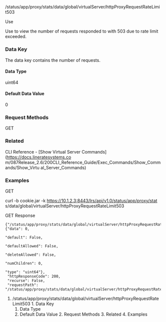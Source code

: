 ##
/status/app/proxy/stats/data/global/virtualServer/httpProxyRequestRateLimit503

Use

Use to view the number of requests responded to with 503 due to rate limit
exceeded.

### Data Key

The data key contains the number of requests.

#### Data Type

uint64

#### Default Data Value

0

### Request Methods

GET

### Related

CLI Reference - [Show Virtual Server Commands](https://docs.lineratesystems.co
m/087Release_2.6/200CLI_Reference_Guide/Exec_Commands/Show_Commands/Show_Virtu
al_Server_Commands)

### Examples

GET

curl -b cookie.jar -k https://10.1.2.3:8443/lrs/api/v1.0/status/app/proxy/stat
s/data/global/virtualServer/httpProxyRequestRateLimit503

GET Response

    
    {"/status/app/proxy/stats/data/global/virtualServer/httpProxyRequestRateLimit503": {"data": 0,
                                                                                         "default": False,
                                                                                         "defaultAllowed": False,
                                                                                         "deleteAllowed": False,
                                                                                         "numChildren": 0,
                                                                                         "type": "uint64"},
     "httpResponseCode": 200,
     "recurse": False,
     "requestPath": "/status/app/proxy/stats/data/global/virtualServer/httpProxyRequestRateLimit503"}
    

  1. /status/app/proxy/stats/data/global/virtualServer/httpProxyRequestRateLimit503
    1. Data Key
      1. Data Type
      2. Default Data Value
    2. Request Methods
    3. Related
    4. Examples

